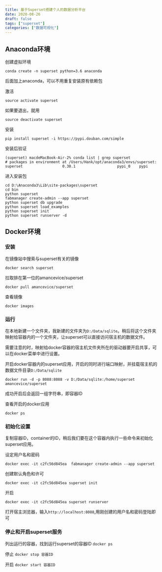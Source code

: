 ```yaml
---
title: 基于Superset搭建个人的数据分析平台
date: 2020-08-26
draft: false
tags: ["superset"]
categories: ["数据可视化"]
---
```


## Anaconda环境


创建虚拟环境
```
conda create -n superset python=3.6 anaconda
```
后面加上anaconda，可以不用重复安装原有依赖包

激活
```
source activate superset
```

如果要退出，就用
```
source deactivate superset
```

安装
```
pip install superset -i https://pypi.douban.com/simple
```
安装后验证
```
(superset) macdeMacBook-Air-2% conda list | grep superset
# packages in environment at /Users/Hank/opt/anaconda3/envs/superset:
superset                  0.30.1                   pypi_0    pypi
```

进入安装包
```
cd D:\Anaconda3\Lib\site-packages\superset
cd bin
python superset
fabmanager create-admin --app superset
python superset db upgrade
python superset load_examples
python superset init
python superset runserver -d
```


## Docker环境

### 安装

在镜像站中搜索与superset有关的镜像

`docker search superset`

拉取排在第一位的amancevice/superset

`docker pull amancevice/superset`

查看镜像

`docker images`

### 运行

在本地新建一个文件夹，我新建的文件夹为`D:/Data/sqlite`。稍后将这个文件夹映射给容器内的一个文件夹，让superset可以直接访问宿主机的数据文件。

需要注意的时，映射给docker容器的宿主机文件夹所在的驱动器要开启共享，可以在docker菜单中进行设置。

开启docker容器内的superset应用，开启的同时进行端口映射，并挂载宿主机的数据文件目录`D:/Data/sqlite`

`docker run -d -p 8088:8088 -v D:/Data/sqlite:/home/superset amancevice/superset`

成功开启后会返回一组字符串，即容器ID

查看开启的docker应用

`docker ps`

### 初始化设置

复制容器ID，container的ID，稍后我们要在这个容器内执行一些命令来初始化superset应用。

设定用户名和密码

`docker exec -it c2fc56d845ea  fabmanager create-admin --app superset`

创建默认角色和许可

`docker exec -it c2fc56d845ea superset init`

开启

`docker exec -it c2fc56d845ea superset runserver`

打开宿主浏览器，输入`http://localhost:8088`,用刚创建的用户名和密码登陆即可

### 停止和开启superset服务

列出运行的容器，找到运行superset的容器ID `docker ps`

停止 `docker stop 容器ID`

开启 `docker start 容器ID`

